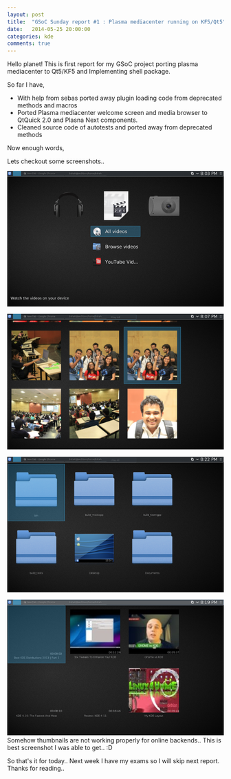 ```yaml
---
layout: post
title:  "GSoC Sunday report #1 : Plasma mediacenter running on KF5/Qt5"
date:   2014-05-25 20:00:00
categories: kde
comments: true
---
```


Hello planet! This is first report for my GSoC project porting plasma mediacenter to Qt5/KF5 and Implementing shell package.

So far I have,

* With help from sebas ported away plugin loading code from deprecated methods and macros
* Ported Plasma mediacenter welcome screen and media browser to QtQuick 2.0 and Plasna Next components.
* Cleaned source code of autotests and ported away from deprecated methods

Now enough words,

Lets checkout some screenshots..

![Mediacenter welcome screen](/images/mediawelcome.png)

![Mediacenter photos browsing](/images/mediabrowser-photos.png)

![Mediacenter local file browsing](/images/mediabrowser-browsing.png)

![Mediacenter youtube browsing](/images/mediabrowser-youtube.png)
Somehow thumbnails are not working properly for online backends.. This is best screenshot I was able to get.. :D


So that's it for today.. Next week I have my exams so I will skip next report. Thanks for reading..
